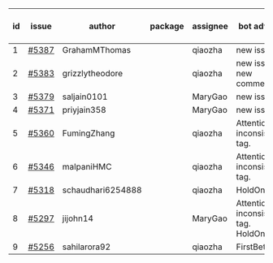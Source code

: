 | id | issue | author | package | assignee | bot advice | created date of issue | target release date | date from target |
| ------ | ------ | ------ | ------ | ------ | ------ | ------ | ------ | :-----: |
| 1 | [#5387](https://github.com/Azure/sdk-release-request/issues/5387) | GrahamMThomas |  | qiaozha | new issue. | 07-30 | 08-23 |  |
| 2 | [#5383](https://github.com/Azure/sdk-release-request/issues/5383) | grizzlytheodore |  | qiaozha | new issue. new comment. | 07-30 | 08-23 |  |
| 3 | [#5379](https://github.com/Azure/sdk-release-request/issues/5379) | saljain0101 |  | MaryGao | new issue. | 07-26 | 08-22 |  |
| 4 | [#5371](https://github.com/Azure/sdk-release-request/issues/5371) | priyjain358 |  | MaryGao | new issue. | 07-24 | 08-22 |  |
| 5 | [#5360](https://github.com/Azure/sdk-release-request/issues/5360) | FumingZhang |  | qiaozha | Attention to inconsistent tag. | 07-18 | 08-22 |  |
| 6 | [#5346](https://github.com/Azure/sdk-release-request/issues/5346) | malpaniHMC |  | qiaozha | Attention to inconsistent tag. | 07-18 | 08-23 |  |
| 7 | [#5318](https://github.com/Azure/sdk-release-request/issues/5318) | schaudhari6254888 |  | qiaozha | HoldOn. | 07-05 | 07-24 |  |
| 8 | [#5297](https://github.com/Azure/sdk-release-request/issues/5297) | jijohn14 |  | MaryGao | Attention to inconsistent tag. HoldOn. | 06-25 | 07-26 |  |
| 9 | [#5256](https://github.com/Azure/sdk-release-request/issues/5256) | sahilarora92 |  | qiaozha | FirstBeta. | 06-05 | 06-28 |  |
